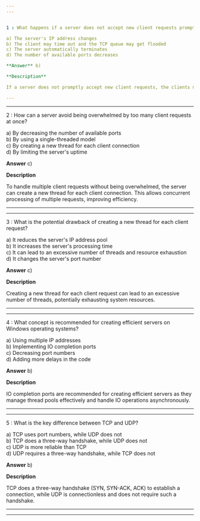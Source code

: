 ```yaml
---  
---  


1 : What happens if a server does not accept new client requests promptly?  

a) The server's IP address changes  
b) The client may time out and the TCP queue may get flooded  
c) The server automatically terminates  
d) The number of available ports decreases  

**Answer** b)  

**Description**  

If a server does not promptly accept new client requests, the clients may time out, and the TCP queue may get flooded, leading to potential loss of client connections and degraded performance.  

---  
```

---  


2 : How can a server avoid being overwhelmed by too many client requests at once?  

a) By decreasing the number of available ports  
b) By using a single-threaded model  
c) By creating a new thread for each client connection  
d) By limiting the server's uptime  

**Answer** c)  

**Description**  

To handle multiple client requests without being overwhelmed, the server can create a new thread for each client connection. This allows concurrent processing of multiple requests, improving efficiency.  

---  
---  


3 : What is the potential drawback of creating a new thread for each client request?  

a) It reduces the server's IP address pool  
b) It increases the server's processing time  
c) It can lead to an excessive number of threads and resource exhaustion  
d) It changes the server's port number  

**Answer** c)  

**Description**  

Creating a new thread for each client request can lead to an excessive number of threads, potentially exhausting system resources.  

---  
---  


4 : What concept is recommended for creating efficient servers on Windows operating systems?  

a) Using multiple IP addresses  
b) Implementing IO completion ports  
c) Decreasing port numbers  
d) Adding more delays in the code  

**Answer** b)  

**Description**  

IO completion ports are recommended for creating efficient servers as they manage thread pools effectively and handle IO operations asynchronously.  

---  
---  


5 : What is the key difference between TCP and UDP?  

a) TCP uses port numbers, while UDP does not  
b) TCP does a three-way handshake, while UDP does not  
c) UDP is more reliable than TCP  
d) UDP requires a three-way handshake, while TCP does not  

**Answer** b)  

**Description**  

TCP does a three-way handshake (SYN, SYN-ACK, ACK) to establish a connection, while UDP is connectionless and does not require such a handshake.  

---  
---  

